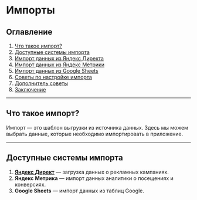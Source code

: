 # Импорты

## Оглавление
1. [Что такое импорт?](#что-такое-импорт)
2. [Доступные системы импорта](#доступные-системы-импорта)
3. [Импорт данных из Яндекс Директа](#импорт-данных-из-яндекс-директа)
4. [Импорт данных из Яндекс Метрики](#импорт-данных-из-яндекс-метрики)
5. [Импорт данных из Google Sheets](#импорт-данных-из-google-sheets)
6. [Советы по настройке импорта](#советы-по-настройке-импорта)
7. [Дополнитель советы](#дополнитель-советы)
8. [Заключение](#заключение)

---

## Что такое импорт?

Импорт — это шаблон выгрузки из источника данных. Здесь мы можем выбрать данные, которые необходимо импортировать в приложение.

---

## Доступные системы импорта

1. **[Яндекс Директ](https://github.com/tonyloks-org/app_documentation/tree/main/Импорты/Яндекс%20Директ)** — загрузка данных о рекламных кампаниях. 
2. **Яндекс Метрика** — импорт данных аналитики о посещениях и конверсиях.
3. **Google Sheets** — импорт данных из таблиц Google.



